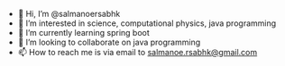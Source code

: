 - 👋 Hi, I’m @salmanoersabhk
- 👀 I’m interested in science, computational physics, java programming
- 🌱 I’m currently learning spring boot
- 💞️ I’m looking to collaborate on java programming
- 📫 How to reach me is via email to salmanoe.rsabhk@gmail.com

<!---
salmanoersabhk/salmanoersabhk is a ✨ special ✨ repository because its `README.md` (this file) appears on your GitHub profile.
You can click the Preview link to take a look at your changes.
--->
